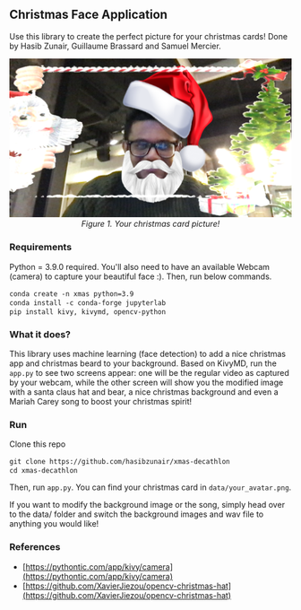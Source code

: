 ## Christmas Face Application

Use this library to create the perfect picture for your christmas cards! Done by Hasib Zunair, Guillaume Brassard and 
Samuel Mercier. 

<p align="center">
    <a href="#"><img src="./data/your_avatar.png"></a> <br/>
    <em>
    Figure 1. Your christmas card picture!
    </em>
</p>


### Requirements

Python = 3.9.0 required. You'll also need to have an available Webcam (camera) to capture your beautiful face :). Then, run below commands.
```
conda create -n xmas python=3.9
conda install -c conda-forge jupyterlab
pip install kivy, kivymd, opencv-python
```

### What it does?

This library uses machine learning (face detection) to add a nice christmas app and christmas beard to your background. Based on KivyMD, run the `app.py` to see two screens appear: one will be the regular video as captured by your webcam, while the other screen will show you
the modified image with a santa claus hat and bear, a nice christmas background and even a Mariah Carey song to boost your christmas spirit!

### Run 

Clone this repo 
```
git clone https://github.com/hasibzunair/xmas-decathlon
cd xmas-decathlon
```
Then, run `app.py`. You can find your christmas card in `data/your_avatar.png`.

If you want to modify the background image or the song, simply head over to the data/ folder and switch the background images and wav file to anything you would like!
### References
* [https://pythontic.com/app/kivy/camera](https://pythontic.com/app/kivy/camera)
* [https://github.com/XavierJiezou/opencv-christmas-hat](https://github.com/XavierJiezou/opencv-christmas-hat)